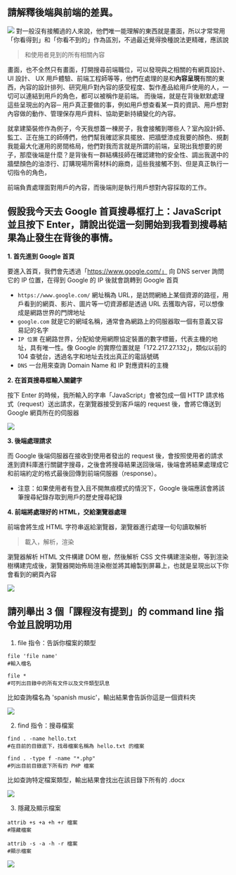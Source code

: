 ## 請解釋後端與前端的差異。
![](https://i.imgur.com/YpLA7pj.png)
對一般沒有接觸過的人來說，他們唯一能理解的東西就是畫面，所以才常常用「你看得到」和「你看不到的」作為區別，不過最近覺得換種說法更精確，應該說
> 和使用者見到的所有相關內容

畫面，也不全然只有畫面，打開搜尋前端職位，可以發現與之相關的有網頁設計、UI 設計、 UX 用戶體驗、前端工程師等等，他們在處理的是和**內容呈現**有關的東西，內容的設計排列、研究用戶對內容的感受程度、製作產品給用戶使用的人，一切可以連結到用戶的角色，都可以被稱作是前端。
而後端，就是在背後默默處理這些呈現出的內容─ 用戶真正要做的事，例如用戶想查看某一頁的資訊、用戶想對內容做的動作、管理保存用戶資料、協助更新持續變化的內容。

就拿建築裝修作為例子，今天我想蓋一棟房子，我會接觸到哪些人？室內設計師、監工、正在施工的師傅們，他們幫我確認家具擺放、把牆壁漆成我要的顏色、規劃我能最大化運用的房間格局，他們對我而言就是所謂的前端，呈現出我想要的房子，那麼後端是什麼？是背後有一群結構技師在確認建物的安全性、調出我選中的牆壁顏色的油漆行、訂購現場所需材料的廠商，這些我接觸不到、但是真正執行一切指令的角色，


前端負責處理面對用戶的內容，而後端則是執行用戶想對內容採取的工作。

## 假設我今天去 Google 首頁搜尋框打上：JavaScript 並且按下 Enter，請說出從這一刻開始到我看到搜尋結果為止發生在背後的事情。
**1. 首先進到 Google 首頁**

要進入首頁，我們會先透過「https://www.google.com/」 向 DNS server 詢問它的 IP 位置，在得到 Google 的 IP 後就會跳轉到 Google 首頁
* `https://www.google.com/` 網址稱為 URL，是訪問網絡上某個資源的路徑，用戶看到的網頁、影片、圖片等一切資源都是透過 URL 去獲取內容，可以想像成是網路世界的門牌地址
* `google.com` 就是它的網域名稱，通常會為網路上的伺服器取一個有意義又容易記的名字
* `IP 位置` 在網路世界，分配給使用網際協定裝置的數字標籤，代表主機的地址，具有唯一性。像 Google 的實際位置就是「172.217.27.132」，類似以前的 104 查號台，透過名字和地址去找出真正的電話號碼
* `DNS` 一台用來查詢 Domain Name 和 IP 對應資料的主機

**2. 在首頁搜尋框輸入關鍵字**

按下 Enter 的時候，我所輸入的字串「JavaScript」會被包成一個 HTTP 請求格式（request）送出請求，在瀏覽器接受到客戶端的 request 後，會將它傳送到 Google 網頁所在的伺服器

![](https://i.imgur.com/81q5jVF.png)

**3. 後端處理請求**

而 Google 後端伺服器在接收到使用者發出的 request 後，會按照使用者的請求進到資料庫進行關鍵字搜尋，之後會將搜尋結果送回後端，後端會將結果處理成它和前端約定的格式最後回傳到前端伺服器（response）。
- 注意：如果使用者有登入且不開無痕模式的情況下，Google 後端應該會將該筆搜尋紀錄存取到用戶的歷史搜尋紀錄

**4. 前端將處理好的 HTML，交給瀏覽器處理**

前端會將生成 HTML 字符串返給瀏覽器，瀏覽器進行處理一句句讀取解析
> 載入，解析，渲染

瀏覽器解析 HTML 文件構建 DOM 樹，然後解析 CSS 文件構建渲染樹，等到渲染樹構建完成後，瀏覽器開始佈局渲染樹並將其繪製到屏幕上，也就是呈現出以下你會看到的網頁內容

![](https://i.imgur.com/aV0f0Tx.png)



## 請列舉出 3 個「課程沒有提到」的 command line 指令並且說明功用
1. file 指令：告訴你檔案的類型
```
file 'file name' 
#輸入檔名

file * 
#可列出目錄中的所有文件以及文件類型訊息
```

比如查詢檔名為 'spanish music'，輸出結果會告訴你這是一個資料夾

![](https://i.imgur.com/stvTbpB.png)

2. find 指令：搜尋檔案
```
find . -name hello.txt
#在目前的目錄底下，找尋檔案名稱為 hello.txt 的檔案

find . -type f -name "*.php"
#列出目前目錄底下所有的 PHP 檔案
```
比如查詢特定檔案類型，輸出結果會找出在該目錄下所有的 .docx 

![](https://i.imgur.com/5y81IS8.png)

3. 隱藏及顯示檔案
```
attrib +s +a +h +r 檔案
#隱藏檔案

attrib -s -a -h -r 檔案
#顯示檔案
```
![](https://i.imgur.com/wrHTWW0.png)
